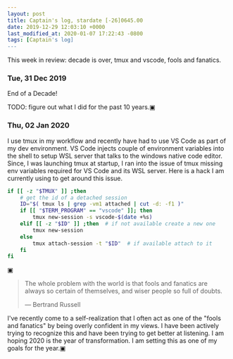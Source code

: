 ```yaml
---
layout: post
title: Captain's log, stardate [-26]0645.00
date: 2019-12-29 12:03:10 +0000
last_modified_at: 2020-01-07 17:22:43 -0800
tags: [Captain's log]
---
```


This week in review: decade is over, tmux and vscode, fools and fanatics.

<!-- more -->

### Tue, 31 Dec 2019
End of a Decade!

TODO: figure out what I did for the past 10 years.▣

### Thu, 02 Jan 2020
I use tmux in my workflow and recently have had to use VS Code as part of my
dev environment. VS Code injects couple of environment variables into the shell
to setup WSL server that talks to the windows native code editor. Since, I was
launching tmux at startup, I ran into the issue of tmux missing env variables
required for VS Code and its WSL server. Here is a hack I am currently using
to get around this issue.

```bash
if [[ -z "$TMUX" ]] ;then
    # get the id of a detached session
    ID="$( tmux ls | grep -vm1 attached | cut -d: -f1 )"
    if [[ "$TERM_PROGRAM" == "vscode" ]]; then
        tmux new-session -s vscode-$(date +%s)
    elif [[ -z "$ID" ]] ;then  # if not available create a new one
        tmux new-session
    else
        tmux attach-session -t "$ID"  # if available attach to it
    fi
fi
```
▣

<blockquote>
<p>The whole problem with the world is that fools and fanatics are always so
certain of themselves, and wiser people so full of doubts.</p>
&mdash; Bertrand Russell
</blockquote>

I've recently come to a self-realization that I often act as one of the "fools
and fanatics" by being overly confident in my views. I have been actively
trying to recognize this and have been trying to get better at listening.
I am hoping 2020 is the year of transformation. I am setting this as one of my
goals for the year.▣
